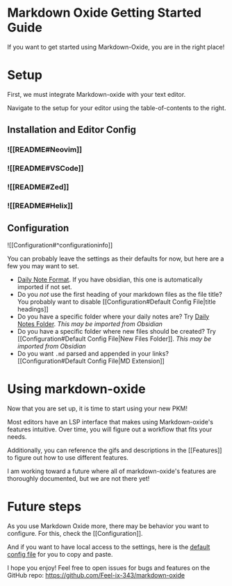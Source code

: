 # Markdown Oxide Getting Started Guide

If you want to get started using Markdown-Oxide, you are in the right place!

# Setup 

First, we must integrate Markdown-oxide with your text editor.

Navigate to the setup for your editor using the table-of-contents to the right.

## Installation and Editor Config

### ![[README#Neovim]]

### ![[README#VSCode]]

### ![[README#Zed]]

### ![[README#Helix]]

## Configuration

![[Configuration#^configurationinfo]]

You can probably leave the settings as their defaults for now, but here are a few you may want to set.

- [Daily Note Format](<Configuration#Daily Note Format Config Option>). If you have obsidian, this one is automatically imported if not set.
- Do you *not* use the first heading of your markdown files as the file title? You probably want to disable [[Configuration#Default Config File|title headings]]
- Do you have a specific folder where your daily notes are? Try [Daily Notes Folder](<Configuration#Default Config File>). *This may be imported from Obsidian*
- Do you have a specific folder where new files should be created? Try [[Configuration#Default Config File|New Files Folder]]. *This may be imported from Obsidian*
- Do you want `.md` parsed and appended in your links? [[Configuration#Default Config File|MD Extension]]

# Using markdown-oxide

Now that you are set up, it is time to start using your new PKM! 

Most editors have an LSP interface that makes using Markdown-oxide's features intuitive. Over time, you will figure out a workflow that fits your needs. 

Additionally, you can reference the gifs and descriptions in the [[Features]] to figure out how to use different features. 

I am working toward a future where all of markdown-oxide's features are thoroughly documented, but we are not there yet!

# Future steps

As you use Markdown Oxide more, there may be behavior you want to configure. For this, check the [[Configuration]].

And if you want to have local access to the settings, here is the [default config file](<Configuration#Default Config File>) for you to copy and paste. 

I hope you enjoy! Feel free to open issues for bugs and features on the GitHub repo: https://github.com/Feel-ix-343/markdown-oxide

[^1]: ![[rug/Documentation Notes#^docEmbeds]]